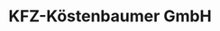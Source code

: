 ---
title: "KFZ-Köstenbaumer GmbH"
url: /arnoldstein/kfz-koestenbaumer-gmbh/
shop: Autowerkstatt
---